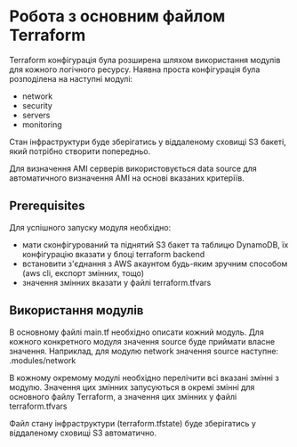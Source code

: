 # Робота з основним файлом Terraform
Terraform конфігурація була розширена шляхом використання модулів для кожного логічного ресурсу. Наявна проста конфігурація була розподілена на наступні модулі:
* network
* security
* servers
* monitoring

Стан інфраструктури буде зберігатись у віддаленому сховищі S3 бакеті, який потрібно створити попередньо.

Для визначення AMI серверів використовується data source для автоматичного визначення AMI на основі вказаних критеріїв.
## Prerequisites
Для успішного запуску модуля необхідно:
* мати сконфігурований та піднятий S3 бакет та таблицю DynamoDB, їх конфігурацію вказати у блоці terraform backend
* встановити з'єднання з AWS акаунтом будь-яким зручним способом (aws cli, експорт змінних, тощо)
* значення змінних вказати у файлі terraform.tfvars
## Використання модулів
В основному файлі main.tf необхідно описати кожний модуль.
Для кожного конкретного модуля значення source буде приймати власне значення. Наприклад, для модулю network значення source наступне: .modules/network

В кожному окремому модулі необхідно перелічити всі вказані змінні з модулю. Значення цих змінних запусуються в окремі змінні для основного файлу Terraform, а значення цих змінних у файлі terraform.tfvars

Файл стану інфраструктури (terraform.tfstate) буде зберігатись у віддаленому сховищі S3 автоматично.